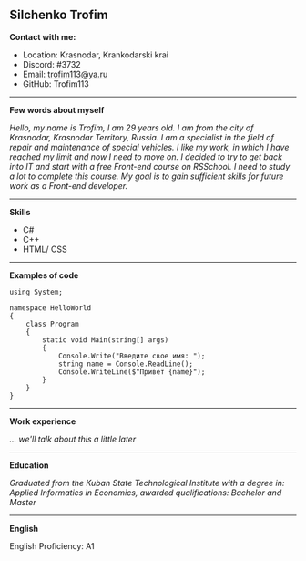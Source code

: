 **Silchenko Trofim**
----
**Contact with me:**

* Location: Krasnodar, Krankodarski krai
* Discord: #3732
* Email: trofim113@ya.ru
* GitHub: Trofim113

----
**Few words about myself**

*Hello, my name is Trofim, I am 29 years old. I am from the city of Krasnodar, Krasnodar Territory, Russia. I am a specialist in the field of repair and maintenance of special vehicles. I like my work, in which I have reached my limit and now I need to move on. I decided to try to get back into IT and start with a free Front-end course on RSSchool. I need to study a lot to complete this course. My goal is to gain sufficient skills for future work as a Front-end developer.*

----
**Skills**
* C#
* C++
* HTML/ CSS

----
**Examples of code**

```
using System;
 
namespace HelloWorld
{
    class Program
    {
        static void Main(string[] args)
        {
            Console.Write("Введите свое имя: ");
            string name = Console.ReadLine();
            Console.WriteLine($"Привет {name}");   
        }
    }
}
```
----
**Work experience**

*... we'll talk about this a little later*

----
**Education**

*Graduated from the Kuban State Technological Institute with a degree in: Applied Informatics in Economics, awarded qualifications: Bachelor and Master*

----
**English**

English Proficiency: A1
